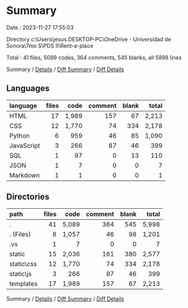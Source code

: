 # Summary

Date : 2023-11-27 17:55:03

Directory c:\\Users\\jesus.DESKTOP-PC\\OneDrive - Universidad de Sonora\\7mo S\\PDS II\\Rent-a-place

Total : 41 files,  5089 codes, 364 comments, 545 blanks, all 5998 lines

Summary / [Details](details.md) / [Diff Summary](diff.md) / [Diff Details](diff-details.md)

## Languages
| language | files | code | comment | blank | total |
| :--- | ---: | ---: | ---: | ---: | ---: |
| HTML | 17 | 1,989 | 157 | 67 | 2,213 |
| CSS | 12 | 1,770 | 74 | 334 | 2,178 |
| Python | 6 | 959 | 46 | 85 | 1,090 |
| JavaScript | 3 | 266 | 87 | 46 | 399 |
| SQL | 1 | 97 | 0 | 13 | 110 |
| JSON | 1 | 7 | 0 | 0 | 7 |
| Markdown | 1 | 1 | 0 | 0 | 1 |

## Directories
| path | files | code | comment | blank | total |
| :--- | ---: | ---: | ---: | ---: | ---: |
| . | 41 | 5,089 | 364 | 545 | 5,998 |
| . (Files) | 8 | 1,057 | 46 | 98 | 1,201 |
| .vs | 1 | 7 | 0 | 0 | 7 |
| static | 15 | 2,036 | 161 | 380 | 2,577 |
| static\\css | 12 | 1,770 | 74 | 334 | 2,178 |
| static\\js | 3 | 266 | 87 | 46 | 399 |
| templates | 17 | 1,989 | 157 | 67 | 2,213 |

Summary / [Details](details.md) / [Diff Summary](diff.md) / [Diff Details](diff-details.md)